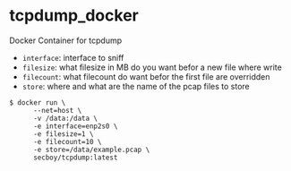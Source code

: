 # tcpdump_docker
 Docker Container for tcpdump
 
 
-	`interface`: interface to sniff
-	`filesize`: what filesize in MB do you want befor a new file where write
-	`filecount`: what filecount do want befor the first file are overridden 
-	`store`: where and what are the name of the pcap files to store 
  
```console
$ docker run \
      --net=host \
      -v /data:/data \
      -e interface=enp2s0 \
      -e filesize=1 \
      -e filecount=10 \
      -e store=/data/example.pcap \
      secboy/tcpdump:latest
```
